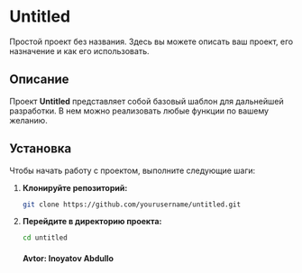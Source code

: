 # Untitled

Простой проект без названия. Здесь вы можете описать ваш проект, его назначение и как его использовать.

## Описание

Проект **Untitled** представляет собой базовый шаблон для дальнейшей разработки. В нем можно реализовать любые функции по вашему желанию.

## Установка

Чтобы начать работу с проектом, выполните следующие шаги:

1. **Клонируйте репозиторий:**

   ```bash
   git clone https://github.com/yourusername/untitled.git
   ```

2. **Перейдите в директорию проекта:**

   ```bash
   cd untitled
   ```
   
   #### Avtor: Inoyatov Abdullo
